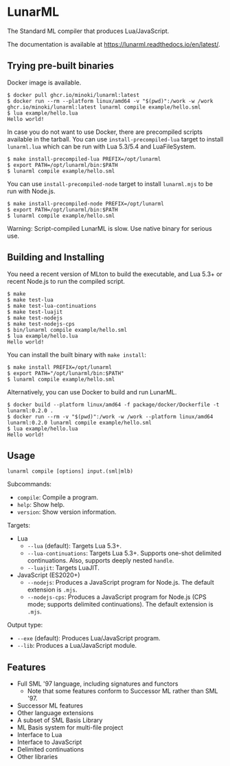 # LunarML

The Standard ML compiler that produces Lua/JavaScript.

The documentation is available at <https://lunarml.readthedocs.io/en/latest/>.

## Trying pre-built binaries

Docker image is available.

```
$ docker pull ghcr.io/minoki/lunarml:latest
$ docker run --rm --platform linux/amd64 -v "$(pwd)":/work -w /work ghcr.io/minoki/lunarml:latest lunarml compile example/hello.sml
$ lua example/hello.lua
Hello world!
```

In case you do not want to use Docker, there are precompiled scripts available in the tarball.
You can use `install-precompiled-lua` target to install `lunarml.lua` which can be run with Lua 5.3/5.4 and LuaFileSystem.

```
$ make install-precompiled-lua PREFIX=/opt/lunarml
$ export PATH=/opt/lunarml/bin:$PATH
$ lunarml compile example/hello.sml
```

You can use `install-precompiled-node` target to install `lunarml.mjs` to be run with Node.js.

```
$ make install-precompiled-node PREFIX=/opt/lunarml
$ export PATH=/opt/lunarml/bin:$PATH
$ lunarml compile example/hello.sml
```

Warning: Script-compiled LunarML is slow. Use native binary for serious use.

## Building and Installing

You need a recent version of MLton to build the executable, and Lua 5.3+ or recent Node.js to run the compiled script.

```sh-session
$ make
$ make test-lua
$ make test-lua-continuations
$ make test-luajit
$ make test-nodejs
$ make test-nodejs-cps
$ bin/lunarml compile example/hello.sml
$ lua example/hello.lua
Hello world!
```

You can install the built binary with `make install`:

```
$ make install PREFIX=/opt/lunarml
$ export PATH="/opt/lunarml/bin:$PATH"
$ lunarml compile example/hello.sml
```

Alternatively, you can use Docker to build and run LunarML.

```sh-session
$ docker build --platform linux/amd64 -f package/docker/Dockerfile -t lunarml:0.2.0 .
$ docker run --rm -v "$(pwd)":/work -w /work --platform linux/amd64 lunarml:0.2.0 lunarml compile example/hello.sml
$ lua example/hello.lua
Hello world!
```

## Usage

```
lunarml compile [options] input.(sml|mlb)
```

Subcommands:

* `compile`: Compile a program.
* `help`: Show help.
* `version`: Show version information.

Targets:

* Lua
    * `--lua` (default): Targets Lua 5.3+.
    * `--lua-continuations`: Targets Lua 5.3+. Supports one-shot delimited continuations. Also, supports deeply nested `handle`.
    * `--luajit`: Targets LuaJIT.
* JavaScript (ES2020+)
    * `--nodejs`: Produces a JavaScript program for Node.js. The default extension is `.mjs`.
    * `--nodejs-cps`: Produces a JavaScript program for Node.js (CPS mode; supports delimited continuations). The default extension is `.mjs`.

Output type:

* `--exe` (default): Produces Lua/JavaScript program.
* `--lib`: Produces a Lua/JavaScript module.

## Features

* Full SML '97 language, including signatures and functors
    * Note that some features conform to Successor ML rather than SML '97.
* Successor ML features
* Other language extensions
* A subset of SML Basis Library
* ML Basis system for multi-file project
* Interface to Lua
* Interface to JavaScript
* Delimited continuations
* Other libraries
